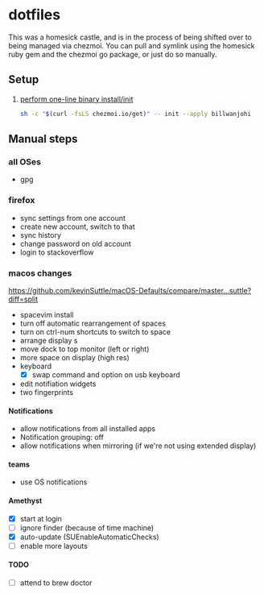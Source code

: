 # dotfiles

This was a homesick castle, and is in the process of being shifted over to being managed via chezmoi.
You can pull and symlink using the homesick ruby gem and the chezmoi go package,
or just do so manually.

## Setup

1. [perform one-line binary install/init](https://www.chezmoi.io/install/#one-line-binary-install)

   ```bash
   sh -c "$(curl -fsLS chezmoi.io/get)" -- init --apply billwanjohi
   ```

## Manual steps

### all OSes

- gpg

### firefox

- sync settings from one account
- create new account, switch to that
- sync history
- change password on old account
- login to stackoverflow

### macos changes

https://github.com/kevinSuttle/macOS-Defaults/compare/master...suttle?diff=split

- spacevim install
- turn off automatic rearrangement of spaces
- turn on ctrl-num shortcuts to switch to space
- arrange display s
- move dock to top monitor (left or right)
- more space on display (high res)
- keyboard
  - [x] swap command and option on usb keyboard
- edit notifiation widgets
- two fingerprints

#### Notifications

- allow notifications from all installed apps
- Notification grouping: off
- allow notifications when mirroring (if we're not using extended display)

#### teams

- use OS notifications

#### Amethyst

- [x] start at login
- [ ] ignore finder (because of time machine)
- [x] auto-update (SUEnableAutomaticChecks)
- [ ] enable more layouts

#### TODO

- [ ] attend to brew doctor
